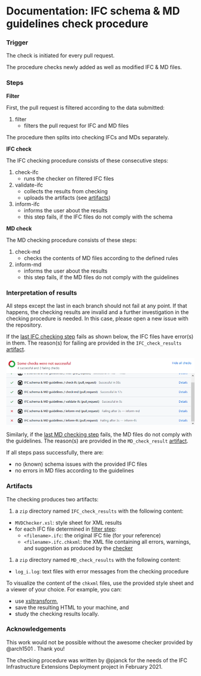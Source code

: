 # Documentation: IFC schema & MD guidelines check procedure

### Trigger

The check is initiated for every pull request.

The procedure checks newly added as well as modified IFC & MD files.

### Steps

**Filter**

First, the pull request is filtered according to the data submitted:

1. <a name="filter"></a> filter
    - filters the pull request for IFC and MD files

The procedure then splits into checking IFCs and MDs separately.

**IFC check**

The IFC checking procedure consists of these consecutive steps:

1. <a name="check"></a> check-ifc
    - runs the checker on filtered IFC files
1. <a name="validate"></a> validate-ifc
    - collects the results from checking
    - uploads the artifacts (see [artifacts](#Artifacts))
1. <a name="last-ifc"></a> inform-ifc
    - informs the user about the results
    - this step fails, if the IFC files do not comply with the schema

**MD check**

The MD checking procedure consists of these steps:

1. <a name="md"></a> check-md
    - checks the contents of MD files according to the defined rules
1. <a name="last-md"></a> inform-md
    - informs the user about the results
    - this step fails, if the MD files do not comply with the guidelines

### Interpretation of results

All steps except the last in each branch should not fail at any point.
If that happens, the checking results are invalid and a further investigation in the checking procedure is needed.
In this case, please open a new issue with the repository.

If the [last IFC checking step](#last-ifc) fails as shown below, the IFC files have error(s) in them.
The reason(s) for failing are provided in the `IFC_check_results` [artifact](#Artifacts).

![](./screen_dump_schema_check_fail.png)

Similarly, if the [last MD checking step](#last-md) fails, the MD files do not comply with the guidelines.
The reason(s) are provided in the `MD_check_result` [artifact](#Artifacts).

If all steps pass successfully, there are:

- no (known) schema issues with the provided IFC files
- no errors in MD files according to the guidelines

### Artifacts

The checking produces two artifacts:

1. a `zip` directory named `IFC_check_results` with the following content:
- `MVDChecker.xsl`: style sheet for XML results
- for each IFC file determined in [filter step](#filter):
    - `<filename>.ifc`: the original IFC file (for your reference)
    - `<filename>.ifc.chkxml`: the XML file containing all errors, warnings, and suggestion as produced by the [checker](#check)
1. a `zip` directory named `MD_check_results` with the following content:
- `log_i.log`: text files with error messages from the checking procedure

To visualize the content of the `chkxml` files, use the provided style sheet and a viewer of your choice.
For example, you can:

- use [xsltransform](http://xsltransform.net/), 
- save the resulting HTML to your machine, and 
- study the checking results locally.


### Acknowledgements

This work would not be possible without the awesome checker provided by @arch1501 . Thank you!

The checking procedure was written by @pjanck for the needs of the IFC Infrastructure Extensions Deployment project in February 2021.
